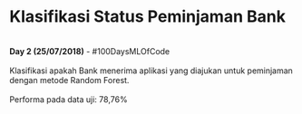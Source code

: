 # Klasifikasi Status Peminjaman Bank
<br>
<b>Day 2 (25/07/2018)</b> - #100DaysMLOfCode
<br>
<br>
Klasifikasi apakah Bank menerima aplikasi yang diajukan untuk peminjaman dengan metode Random Forest.
<br>
<br>
Performa pada data uji: 78,76%
